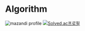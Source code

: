 # Algorithm

![mazandi profile](http://mazandi.herokuapp.com/api?handle=kimgun0403&theme=dark)
[![Solved.ac프로필](http://mazassumnida.wtf/api/v2/generate_badge?boj=kimgun0403)](https://solved.ac/kimgun0403)
